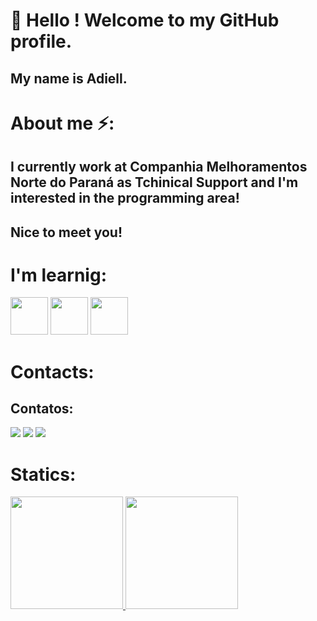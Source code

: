# 👋 Hello ! Welcome to my GitHub profile.
## My name is Adiell.

# About me ⚡:

## I currently work at Companhia Melhoramentos Norte do Paraná as Tchinical Support and I'm interested in the programming area!
## Nice to meet you!

# I'm learnig:

<img loading="lazy" src="https://cdn.jsdelivr.net/gh/devicons/devicon@latest/icons/python/python-original.svg" width="60" height="60"/> <img loading="lazy" src="https://cdn.jsdelivr.net/gh/devicons/devicon@latest/icons/html5/html5-original.svg" width="60" height="60"/> <img loading="lazy" src="https://cdn.jsdelivr.net/gh/devicons/devicon@latest/icons/javascript/javascript-original.svg" width="60" height="60"/>

# Contacts:

## Contatos:

<div>
<a href="https://www.instagram.com/adiellsanches/" target="_blank"><img loading="lazy" src="https://img.shields.io/badge/-Instagram-%23E4405F?style=for-the-badge&logo=instagram&logoColor=white" target="_blank"></a>
<a href = "mailto:adiellsanches03@outlook.com"><img loading="lazy" src="https://img.shields.io/badge/Outlook-00a7ff?style=for-the-badge&logo=outlook&logoColor=white" target="_blank"></a>
<a href="https://www.linkedin.com/in/adiell-sanches-5a290921a/" target="_blank"><img loading="lazy" src="https://img.shields.io/badge/-LinkedIn-%230077B5?style=for-the-badge&logo=linkedin&logoColor=white" target="_blank"></a>   
</div>

# Statics:

<div>
<a href="https://github.com/AdiellSanches">
<img loading="lazy" height="180em" src="https://github-readme-stats.vercel.app/api/top-langs/?username=AdiellSanches&layout=compact&langs_count=7&theme=dark"/>
<img loading="lazy" height="180em" src="https://github-readme-stats.vercel.app/api?username=AdiellSanches&show_icons=true&theme=dark&include_all_commits=true&count_private=true"/>
</div>

